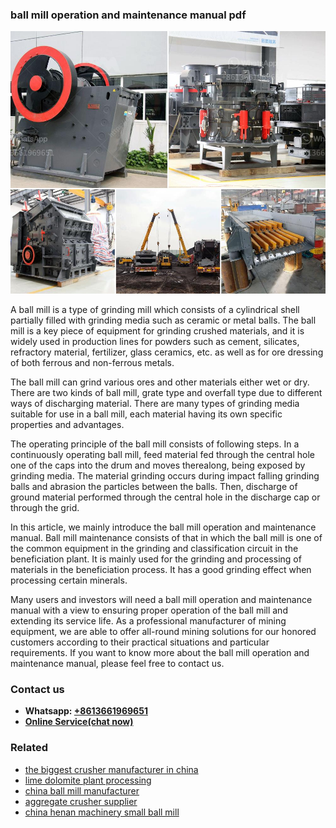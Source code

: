 <h3>ball mill operation and maintenance manual pdf</h3><img src='1708497242.jpg' alt=''><p>A ball mill is a type of grinding mill which consists of a cylindrical shell partially filled with grinding media such as ceramic or metal balls. The ball mill is a key piece of equipment for grinding crushed materials, and it is widely used in production lines for powders such as cement, silicates, refractory material, fertilizer, glass ceramics, etc. as well as for ore dressing of both ferrous and non-ferrous metals.</p><p>The ball mill can grind various ores and other materials either wet or dry. There are two kinds of ball mill, grate type and overfall type due to different ways of discharging material. There are many types of grinding media suitable for use in a ball mill, each material having its own specific properties and advantages.</p><p>The operating principle of the ball mill consists of following steps. In a continuously operating ball mill, feed material fed through the central hole one of the caps into the drum and moves therealong, being exposed by grinding media. The material grinding occurs during impact falling grinding balls and abrasion the particles between the balls. Then, discharge of ground material performed through the central hole in the discharge cap or through the grid.</p><p>In this article, we mainly introduce the ball mill operation and maintenance manual. Ball mill maintenance consists of that in which the ball mill is one of the common equipment in the grinding and classification circuit in the beneficiation plant. It is mainly used for the grinding and processing of materials in the beneficiation process. It has a good grinding effect when processing certain minerals. </p><p>Many users and investors will need a ball mill operation and maintenance manual with a view to ensuring proper operation of the ball mill and extending its service life. As a professional manufacturer of mining equipment, we are able to offer all-round mining solutions for our honored customers according to their practical situations and particular requirements. If you want to know more about the ball mill operation and maintenance manual, please feel free to contact us.</p><h3>Contact us</h3><ul><li><strong>Whatsapp:&nbsp;<a href="https://wa.me/8613661969651">+8613661969651</a></strong></li><li><a href="https://swt.shibang-china.com/?git&amp;zhl&amp;ball mill operation and maintenance manual pdf"><strong>Online Service(chat now)</strong></a></li></ul><h3>Related</h3><ul><li><a href='the biggest crusher manufacturer in china.md'>the biggest crusher manufacturer in china</a></li><li><a href='lime dolomite plant processing.md'>lime dolomite plant processing</a></li><li><a href='china ball mill manufacturer.md'>china ball mill manufacturer</a></li><li><a href='aggregate crusher supplier.md'>aggregate crusher supplier</a></li><li><a href='china henan machinery small ball mill.md'>china henan machinery small ball mill</a></li></ul>